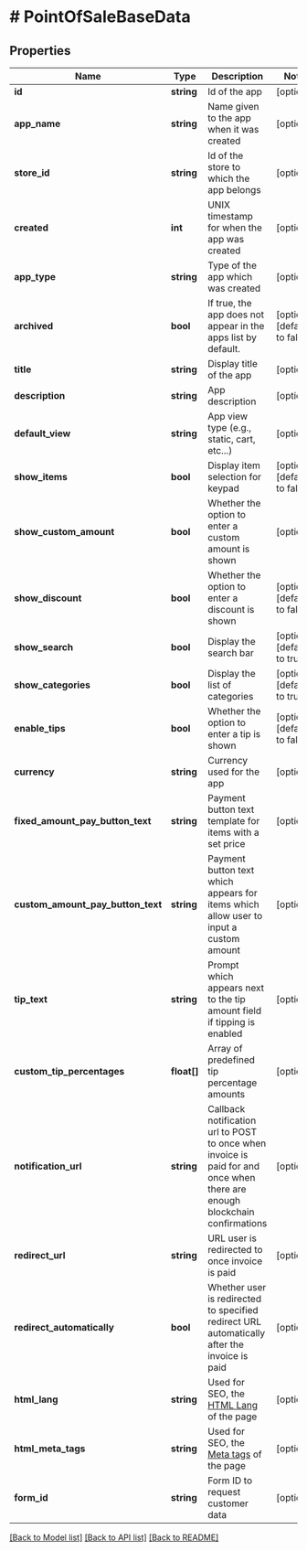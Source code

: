 # # PointOfSaleBaseData

## Properties

Name | Type | Description | Notes
------------ | ------------- | ------------- | -------------
**id** | **string** | Id of the app | [optional]
**app_name** | **string** | Name given to the app when it was created | [optional]
**store_id** | **string** | Id of the store to which the app belongs | [optional]
**created** | **int** | UNIX timestamp for when the app was created | [optional]
**app_type** | **string** | Type of the app which was created | [optional]
**archived** | **bool** | If true, the app does not appear in the apps list by default. | [optional] [default to false]
**title** | **string** | Display title of the app | [optional]
**description** | **string** | App description | [optional]
**default_view** | **string** | App view type (e.g., static, cart, etc...) | [optional]
**show_items** | **bool** | Display item selection for keypad | [optional] [default to false]
**show_custom_amount** | **bool** | Whether the option to enter a custom amount is shown | [optional]
**show_discount** | **bool** | Whether the option to enter a discount is shown | [optional] [default to false]
**show_search** | **bool** | Display the search bar | [optional] [default to true]
**show_categories** | **bool** | Display the list of categories | [optional] [default to true]
**enable_tips** | **bool** | Whether the option to enter a tip is shown | [optional] [default to false]
**currency** | **string** | Currency used for the app | [optional]
**fixed_amount_pay_button_text** | **string** | Payment button text template for items with a set price | [optional]
**custom_amount_pay_button_text** | **string** | Payment button text which appears for items which allow user to input a custom amount | [optional]
**tip_text** | **string** | Prompt which appears next to the tip amount field if tipping is enabled | [optional]
**custom_tip_percentages** | **float[]** | Array of predefined tip percentage amounts | [optional]
**notification_url** | **string** | Callback notification url to POST to once when invoice is paid for and once when there are enough blockchain confirmations | [optional]
**redirect_url** | **string** | URL user is redirected to once invoice is paid | [optional]
**redirect_automatically** | **bool** | Whether user is redirected to specified redirect URL automatically after the invoice is paid | [optional]
**html_lang** | **string** | Used for SEO, the [HTML Lang](https://developer.mozilla.org/en-US/docs/Web/HTML/Global_attributes/lang) of the page | [optional]
**html_meta_tags** | **string** | Used for SEO, the [Meta tags](https://developer.mozilla.org/en-US/docs/Web/HTML/Element/meta) of the page | [optional]
**form_id** | **string** | Form ID to request customer data | [optional]

[[Back to Model list]](../../README.md#models) [[Back to API list]](../../README.md#endpoints) [[Back to README]](../../README.md)
